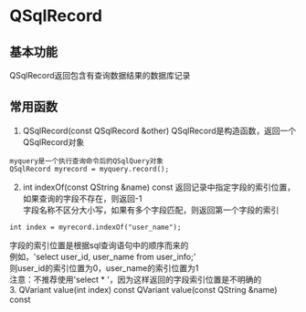 # QSqlRecord

## 基本功能
QSqlRecord返回包含有查询数据结果的数据库记录  


## 常用函数
1. QSqlRecord(const QSqlRecord &other)
QSqlRecord是构造函数，返回一个QSqlRecord对象  
```
myquery是一个执行查询命令后的QSqlQuery对象
QSqlRecord myrecord = myquery.record();
```
2. int indexOf(const QString &name) const
返回记录中指定字段的索引位置，如果查询的字段不存在，则返回-1  
字段名称不区分大小写，如果有多个字段匹配，则返回第一个字段的索引  
```
int index = myrecord.indexOf("user_name");
```
字段的索引位置是根据sql查询语句中的顺序而来的  
例如，'select user_id, user_name from user_info;'  
则user_id的索引位置为0，user_name的索引位置为1  
注意：不推荐使用'select * '，因为这样返回的字段索引位置是不明确的  
3. QVariant value(int index) const
QVariant value(const QString &name) const
